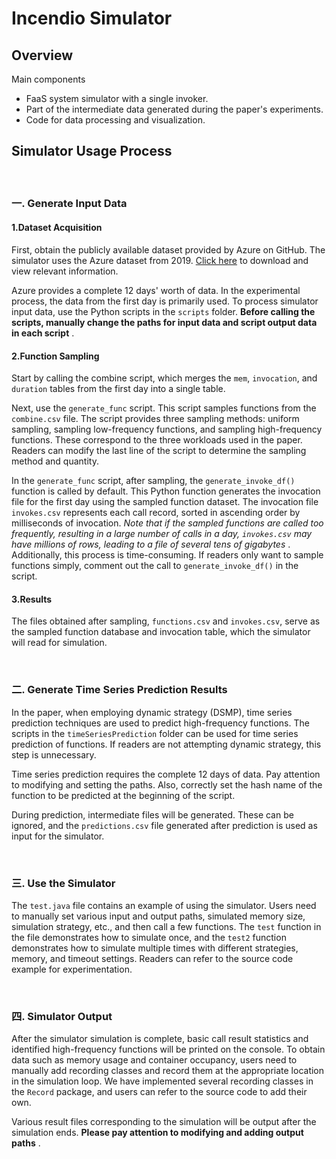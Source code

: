# Incendio Simulator

## Overview

Main components

* FaaS system simulator with a single invoker.
* Part of the intermediate data generated during the paper's experiments.
* Code for data processing and visualization.

## Simulator Usage Process

<br>

### 一. Generate Input Data

#### 1.Dataset Acquisition

First, obtain the publicly available dataset provided by Azure on GitHub. The simulator uses the Azure dataset from 2019. [Click here](https://github.com/Azure/AzurePublicDataset/blob/master/AzureFunctionsDataset2019.md) to download and view relevant information.

Azure provides a complete 12 days' worth of data. In the experimental process, the data from the first day is primarily used. To process simulator input data, use the Python scripts in the `scripts` folder.  **Before calling the scripts, manually change the paths for input data and script output data in each script** .

#### 2.Function Sampling

Start by calling the combine script, which merges the `mem`, `invocation`, and `duration` tables from the first day into a single table.

Next, use the `generate_func` script. This script samples functions from the `combine.csv` file. The script provides three sampling methods: uniform sampling, sampling low-frequency functions, and sampling high-frequency functions. These correspond to the three workloads used in the paper. Readers can modify the last line of the script to determine the sampling method and quantity.

In the `generate_func` script, after sampling, the `generate_invoke_df()` function is called by default. This Python function generates the invocation file for the first day using the sampled function dataset. The invocation file `invokes.csv` represents each call record, sorted in ascending order by milliseconds of invocation.  *Note that if the sampled functions are called too frequently, resulting in a large number of calls in a day, `invokes.csv` may have millions of rows, leading to a file of several tens of gigabytes* . Additionally, this process is time-consuming. If readers only want to sample functions simply, comment out the call to `generate_invoke_df()` in the script.

#### 3.Results

The files obtained after sampling, `functions.csv` and `invokes.csv`, serve as the sampled function database and invocation table, which the simulator will read for simulation.

<br>

### 二. Generate Time Series Prediction Results

In the paper, when employing dynamic strategy (DSMP), time series prediction techniques are used to predict high-frequency functions. The scripts in the `timeSeriesPrediction` folder can be used for time series prediction of functions. If readers are not attempting dynamic strategy, this step is unnecessary.

Time series prediction requires the complete 12 days of data. Pay attention to modifying and setting the paths. Also, correctly set the hash name of the function to be predicted at the beginning of the script.

During prediction, intermediate files will be generated. These can be ignored, and the `predictions.csv` file generated after prediction is used as input for the simulator.

<br>

### 三. Use the Simulator

The `test.java` file contains an example of using the simulator. Users need to manually set various input and output paths, simulated memory size, simulation strategy, etc., and then call a few functions. The `test` function in the file demonstrates how to simulate once, and the `test2` function demonstrates how to simulate multiple times with different strategies, memory, and timeout settings. Readers can refer to the source code example for experimentation.

<br>

### 四. Simulator Output

After the simulator simulation is complete, basic call result statistics and identified high-frequency functions will be printed on the console. To obtain data such as memory usage and container occupancy, users need to manually add recording classes and record them at the appropriate location in the simulation loop. We have implemented several recording classes in the `Record` package, and users can refer to the source code to add their own.

Various result files corresponding to the simulation will be output after the simulation ends.  **Please pay attention to modifying and adding output paths** .
